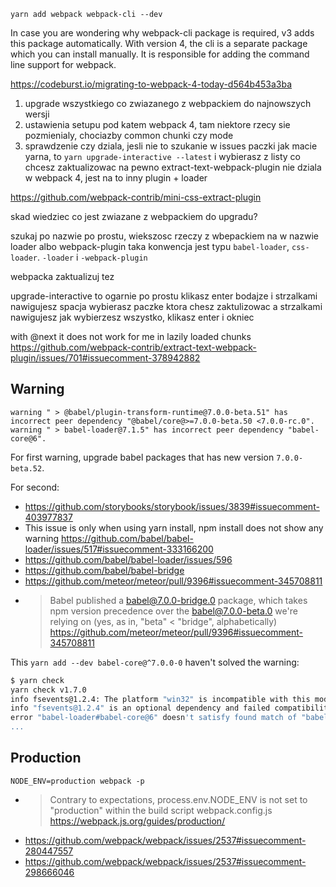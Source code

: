 `yarn add webpack webpack-cli --dev`

In case you are wondering why webpack-cli package is required, v3 adds this package automatically. With version 4, the cli is a separate package which you can install manually. It is responsible for adding the command line support for webpack.

https://codeburst.io/migrating-to-webpack-4-today-d564b453a3ba


1. upgrade wszystkiego co zwiazanego z webpackiem do najnowszych wersji
2. ustawienia setupu pod katem webpack 4, tam niektore rzecy sie pozmienialy, chociazby common chunki czy mode
3. sprawdzenie czy dziala, jesli nie to szukanie w issues paczki
jak macie yarna, to `yarn upgrade-interactive --latest`
i wybierasz z listy co chcesz zaktualizowac
na pewno extract-text-webpack-plugin nie dziala w webpack 4, jest na to inny plugin + loader

https://github.com/webpack-contrib/mini-css-extract-plugin



skad wiedziec co jest zwiazane z webpackiem do upgradu?

szukaj po nazwie po prostu, wiekszosc rzeczy z wbepackiem na w nazwie loader albo webpack-plugin
taka konwencja jest typu `babel-loader`, `css-loader`. `-loader` i `-webpack-plugin`

webpacka zaktualizuj tez

upgrade-interactive to ogarnie
po prostu klikasz enter bodajze
i strzalkami nawigujesz
spacja wybierasz paczke ktora chesz zaktulizowac
a strzalkami nawigujesz
jak wybierzesz wszystko, klikasz enter i okniec


with @next it does not work for me in lazily loaded chunks
https://github.com/webpack-contrib/extract-text-webpack-plugin/issues/701#issuecomment-378942882


## Warning

```
warning " > @babel/plugin-transform-runtime@7.0.0-beta.51" has incorrect peer dependency "@babel/core@>=7.0.0-beta.50 <7.0.0-rc.0".
warning " > babel-loader@7.1.5" has incorrect peer dependency "babel-core@6".
```

For first warning, upgrade babel packages that has new version `7.0.0-beta.52`.

For second:
- https://github.com/storybooks/storybook/issues/3839#issuecomment-403977837
- This issue is only when using yarn install, npm install does not show any warning https://github.com/babel/babel-loader/issues/517#issuecomment-333166200
- https://github.com/babel/babel-loader/issues/596
- https://github.com/babel/babel-bridge
- https://github.com/meteor/meteor/pull/9396#issuecomment-345708811
- >Babel published a babel@7.0.0-bridge.0 package, which takes npm version precedence over the babel@7.0.0-beta.0 we're relying on (yes, as in, "beta" < "bridge", alphabetically) https://github.com/meteor/meteor/pull/9396#issuecomment-345708811

This `yarn add --dev babel-core@^7.0.0-0` haven't solved the warning:

```bash
$ yarn check
yarn check v1.7.0
info fsevents@1.2.4: The platform "win32" is incompatible with this module.
info "fsevents@1.2.4" is an optional dependency and failed compatibility check. Excluding it from installation.
error "babel-loader#babel-core@6" doesn't satisfy found match of "babel-core@7.0.0-bridge.0"
...
```

## Production

`NODE_ENV=production webpack -p`

- >Contrary to expectations, process.env.NODE_ENV is not set to "production" within the build script webpack.config.js https://webpack.js.org/guides/production/
- https://github.com/webpack/webpack/issues/2537#issuecomment-280447557
- https://github.com/webpack/webpack/issues/2537#issuecomment-298666046
